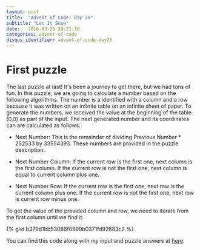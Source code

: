 ```yaml
---
layout: post
title:  "Advent of Code: Day 25"
subtitle: "Let It Snow"
date:   2016-03-25 20:21:10
categories: advent-of-code
disqus_identifier: advent-of-code-day25
---
```

# First puzzle 
The last puzzle at last! It's been a journey to get there, but we had tons of fun. In this puzzle, we are going to calculate a number based on the following algorithms. The number is a identified with a column and a row because it was written on an infinite table on an infinite sheet of paper. To generate the numbers, we received the value at the beginning of the table (0,0) as part of the input. The next generated number and its coordinates can are calculated as follows:

- Next Number: This is the remainder of dividing Previous Number * 252533  by 33554393. These numbers are provided in the puzzle description.

- Next Number Column: If the current row is the first one, next column is the first column. If the current row is not the first one, next column is equal to current column plus one.

- Next Number Row: If the current row is the first one, next row is the current column plus one. If the current row is not the first one, next row is current row minus one.

To get the value of the provided column and row, we need to iterate from the first column until we find it:

{% gist b379d1bb53086f0999b0371fd92683c2 %}

You can find this code along with my input and puzzle answers at [here](https://github.com/darienmt/advent-of-code/blob/master/scala/src/main/scala/Day25.sc).